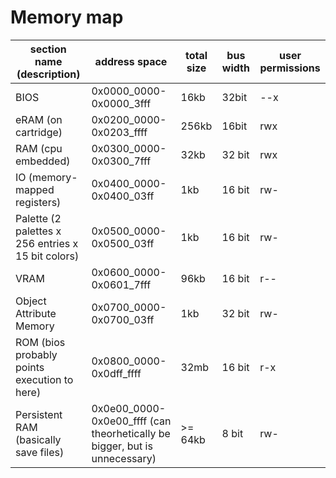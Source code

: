 # Memory map

section name (description) | address space | total size | bus width | user permissions
-------------------------- | ------------- | ---------- | --------- | -----------
BIOS | 0x0000_0000-0x0000_3fff | 16kb | 32bit | --x
eRAM (on cartridge) | 0x0200_0000-0x0203_ffff | 256kb | 16bit | rwx
RAM (cpu embedded) | 0x0300_0000-0x0300_7fff | 32kb | 32 bit | rwx
IO (memory-mapped registers) | 0x0400_0000-0x0400_03ff | 1kb | 16 bit | rw-
Palette (2 palettes x 256 entries x 15 bit colors) | 0x0500_0000-0x0500_03ff | 1kb | 16 bit | rw-
VRAM | 0x0600_0000-0x0601_7fff | 96kb | 16 bit | r--
Object Attribute Memory | 0x0700_0000-0x0700_03ff | 1kb | 32 bit | rw-
ROM (bios probably points execution to here) | 0x0800_0000-0x0dff_ffff | 32mb | 16 bit | r-x
Persistent RAM (basically save files) | 0x0e00_0000-0x0e00_ffff (can theorhetically be bigger, but is unnecessary) | >= 64kb | 8 bit | rw-
